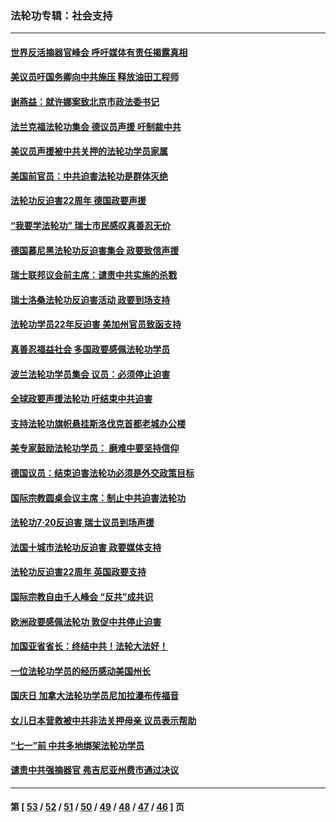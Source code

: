 ### 法轮功专辑：社会支持
---
#### [世界反活摘器官峰会 呼吁媒体有责任揭露真相](../../pages/nf4386/n13264475.md?09280430) 
#### [美议员吁国务卿向中共施压 释放油田工程师](../../pages/nf4386/n13233845.md?09280430) 
#### [谢燕益：就许娜案致北京市政法委书记](../../pages/nf4386/n13182701.md?09280430) 
#### [法兰克福法轮功集会 德议员声援 吁制裁中共](../../pages/nf4386/n13175975.md?09280430) 
#### [美议员声援被中共关押的法轮功学员家属](../../pages/nf4386/n13158310.md?09280430) 
#### [美国前官员：中共迫害法轮功是群体灭绝](../../pages/nf4386/n13157750.md?09280430) 
#### [法轮功反迫害22周年 德国政要声援](../../pages/nf4386/n13143632.md?09280430) 
#### [“我要学法轮功” 瑞士市民感叹真善忍无价](../../pages/nf4386/n13129633.md?09280430) 
#### [德国慕尼黑法轮功反迫害集会 政要致信声援](../../pages/nf4386/n13129148.md?09280430) 
#### [瑞士联邦议会前主席：谴责中共实施的杀戮](../../pages/nf4386/n13127336.md?09280430) 
#### [瑞士洛桑法轮功反迫害活动 政要到场支持](../../pages/nf4386/n13119398.md?09280430) 
#### [法轮功学员22年反迫害 美加州官员致函支持](../../pages/nf4386/n13118879.md?09280430) 
#### [真善忍福益社会 多国政要感佩法轮功学员](../../pages/nf4386/n13116951.md?09280430) 
#### [波兰法轮功学员集会 议员：必须停止迫害](../../pages/nf4386/n13116685.md?09280430) 
#### [全球政要声援法轮功 吁结束中共迫害](../../pages/nf4386/n13114441.md?09280430) 
#### [支持法轮功旗帜悬挂斯洛伐克首都老城办公楼](../../pages/nf4386/n13112261.md?09280430) 
#### [美专家鼓励法轮功学员： 磨难中要坚持信仰](../../pages/nf4386/n13108359.md?09280430) 
#### [德国议员：结束迫害法轮功必须是外交政策目标](../../pages/nf4386/n13109600.md?09280430) 
#### [国际宗教圆桌会议主席：制止中共迫害法轮功](../../pages/nf4386/n13108177.md?09280430) 
#### [法轮功7·20反迫害 瑞士议员到场声援](../../pages/nf4386/n13107072.md?09280430) 
#### [法国十城市法轮功反迫害 政要媒体支持](../../pages/nf4386/n13104833.md?09280430) 
#### [法轮功反迫害22周年 英国政要支持](../../pages/nf4386/n13091349.md?09280430) 
#### [国际宗教自由千人峰会 “反共”成共识](../../pages/nf4386/n13091403.md?09280430) 
#### [欧洲政要感佩法轮功 敦促中共停止迫害](../../pages/nf4386/n13090743.md?09280430) 
#### [加国亚省省长：终结中共！法轮大法好！](../../pages/nf4386/n13084394.md?09280430) 
#### [一位法轮功学员的经历感动美国州长](../../pages/nf4386/n13078953.md?09280430) 
#### [国庆日 加拿大法轮功学员尼加拉瀑布传福音](../../pages/nf4386/n13064493.md?09280430) 
#### [女儿日本营救被中共非法关押母亲 议员表示帮助](../../pages/nf4386/n13053042.md?09280430) 
#### [“七一”前 中共多地绑架法轮功学员](../../pages/nf4386/n13045655.md?09280430) 
#### [谴责中共强摘器官 弗吉尼亚州费市通过决议](../../pages/nf4386/n13040108.md?09280430) 

---
#### 第 [ [53](./53.md?09280430) / [52](./52.md?09280430) / [51](./51.md?09280430) / [50](./50.md?09280430) / [49](./49.md?09280430) / [48](./48.md?09280430) / [47](./47.md?09280430) / [46](./46.md?09280430) ] 页
